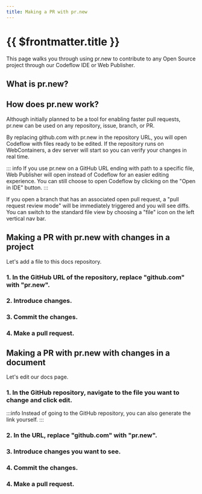 ```yaml
---
title: Making a PR with pr.new
---
```


# {{ $frontmatter.title }}

This page walks you through using pr.new to contribute to any Open Source project through our Codeflow IDE or Web Publisher.

## What is pr.new?

<!--@include: ./parts/pr-new.md-->

## How does pr.new work?

Although initially planned to be a tool for enabling faster pull requests, pr.new can be used on any repository, issue, branch, or PR.

By replacing github.com with pr.new in the repository URL, you will open Codeflow with files ready to be edited. If the repository runs on WebContainers, a dev server will start so you can verify your changes in real time.

::: info
If you use pr.new on a GitHub URL ending with path to a specific file, Web Publisher will open instead of Codeflow for an easier editing experience. You can still choose to open Codeflow by clicking on the "Open in IDE" button.
:::

If you open a branch that has an associated open pull request, a "pull request review mode" will be immediately triggered and you will see diffs. You can switch to the standard file view by choosing a "file" icon on the left vertical nav bar.

## Making a PR with pr.new with changes in a project

Let's add a file to this docs repository.

### 1. In the GitHub URL of the repository, replace "github.com" with "pr.new".

<!-- gifs -->

### 2. Introduce changes.

<!-- gifs -->

### 3. Commit the changes.

<!-- gifs -->

### 4. Make a pull request.

<!-- gifs -->

## Making a PR with pr.new with changes in a document

Let's edit our docs page.

### 1. In the GitHub repository, navigate to the file you want to change and click edit. 

<!-- gifs -->

:::info
Instead of going to the GitHub repository, you can also generate the link yourself.
:::

### 2. In the URL, replace "github.com" with "pr.new".

<!-- gifs -->

### 3. Introduce changes you want to see.

<!-- gifs -->

### 4. Commit the changes.

<!-- gifs -->

### 4. Make a pull request.

<!-- gifs -->
